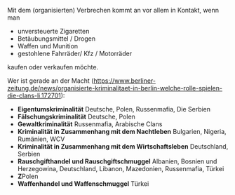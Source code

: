 Mit dem (organisierten) Verbrechen kommt an vor allem in Kontakt, wenn man 

* unversteuerte Zigaretten
* Betäubungsmittel / Drogen
* Waffen und Munition
* gestohlene Fahrräder/ Kfz / Motorräder

kaufen oder verkaufen möchte. 

Wer ist gerade an der Macht (<https://www.berliner-zeitung.de/news/organisierte-kriminalitaet-in-berlin-welche-rolle-spielen-die-clans-li.172701>):

* **Eigentumskriminalität** Deutsche, Polen, Russenmafia, Die Serbien
* **Fälschungskriminalität** Deutsche, Polen
* **Gewaltkriminalität** Russenmafia, Arabische Clans
* **Kriminalität in Zusammenhang mit dem Nachtleben** Bulgarien, Nigeria, Rumänien, WCV
* **Kriminalität in Zusammenhang mit dem Wirtschaftsleben** Deutschland, Serbien
* **Rauschgifthandel und Rauschgiftschmuggel** Albanien, Bosnien und Herzegowina, Deutschland, Libanon, Mazedonien, Russenmafia, Türkei
* **Z**Polen
* **Waffenhandel und Waffenschmuggel** Türkei